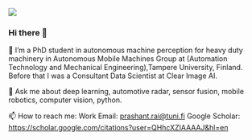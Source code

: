 ![](https://komarev.com/ghpvc/?username=pkraison)
### Hi there 👋

🔭 I’m a PhD student in autonomous machine perception for heavy duty machinery in Autonomous Mobile Machines Group at (Automation Technology and Mechanical Engineering),Tampere University, Finland. Before that I was a Consultant Data Scientist at Clear Image AI.
 
 💬 Ask me about deep learning, automotive radar, sensor fusion, mobile robotics, computer vision, python.
 
 📫 How to reach me: 
 Work Email: prashant.rai@tuni.fi
 Google Scholar: https://scholar.google.com/citations?user=QHhcXZIAAAAJ&hl=en
 
<!-- 👯 I’m looking to collaborate on 
- 🤔 I’m looking for help with ...
-  ...
- 😄 Pronouns: ...
- ⚡ Fun fact: ...
-->
